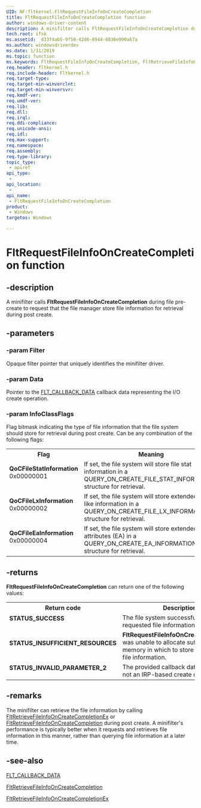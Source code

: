 ```yaml
---
UID: NF:fltkernel.FltRequestFileInfoOnCreateCompletion
title: FltRequestFileInfoOnCreateCompletion function
author: windows-driver-content
description: A minifilter calls FltRequestFileInfoOnCreateCompletion during file pre-create to request that the file manager stores the specified file information for retrieval upon create complete.
tech.root: ifsk
ms.assetid:  d33f4ab5-9f50-42d6-8944-0836e090a67a
ms.author: windowsdriverdev
ms.date: 1/11/2019
ms.topic: function
ms.keywords: FltRequestFileInfoOnCreateCompletion, FltRetrieveFileInfoOnCreateCompletion, FltRetrieveFileInfoOnCreateCompletionEx
req.header: fltkernel.h
req.include-header: Fltkernel.h
req.target-type:
req.target-min-winverclnt:
req.target-min-winversvr:
req.kmdf-ver:
req.umdf-ver:
req.lib:
req.dll:
req.irql: 
req.ddi-compliance:
req.unicode-ansi:
req.idl:
req.max-support:
req.namespace:
req.assembly:
req.type-library: 
topic_type: 
 - apiref
api_type: 
 - 
api_location: 
 - 
api_name: 
 - FltRequestFileInfoOnCreateCompletion
product: 
 - Windows
targetos: Windows

---
```


# FltRequestFileInfoOnCreateCompletion function

## -description

A minifilter calls **FltRequestFileInfoOnCreateCompletion** during file pre-create to request that the file manager store file information for retrieval during post create.

## -parameters

### -param Filter

Opaque filter pointer that uniquely identifies the minifilter driver.

### -param Data

Pointer to the [FLT_CALLBACK_DATA](ns-fltkernel-_flt_callback_data.md) callback data representing the I/O create operation.

### -param InfoClassFlags

Flag bitmask indicating the type of file information that the file system should store for retrieval during post create. Can be any combination of the following flags:

<table>
<tr>
<th>Flag</th>
<th>Meaning</th>
</tr>

<tr>
<td width="40%">
<dl>
<dt><b>QoCFileStatInformation</b></dt>
0x00000001
</dl>
</td>

<td width="60%">
If set, the file system will store file stat information in a QUERY_ON_CREATE_FILE_STAT_INFORMATION structure for retrieval.
</td>
</tr>

<tr>
<td width="40%">
<dl>
<dt><b>QoCFileLxInformation</b></dt>
0x00000002
</dl>
</td>
<td width="60%">
If set, the file system will store extended Linux-like information in a QUERY_ON_CREATE_FILE_LX_INFORMATION structure for retrieval.
</td>
</tr>

<tr>
<td width="40%">
<dl>
<dt><b>QoCFileEaInformation</b></dt>
0x00000004
</dl>
</td>
<td width="60%">
If set, the file system will store extended attributes (EA) in a QUERY_ON_CREATE_EA_INFORMATION structure for retrieval.
</td>
</tr>

</table>

## -returns

<b>FltRequestFileInfoOnCreateCompletion</b> can return one of the following values:

<table>
<tr>
<th>Return code</th>
<th>Description</th>
</tr>

<tr>
<td width="40%">
<dl>
<dt><b>STATUS_SUCCESS</b></dt>
</dl>
</td>
<td width="60%">
The file system successfully stored the requested file information.
</td>
</tr>

<tr>
<td width="40%">
<dl>
<dt><b>STATUS_INSUFFICIENT_RESOURCES</b></dt>
</dl>
</td>
<td width="60%">
<b>FltRequestFileInfoOnCreateCompletion</b> was unable to allocate sufficient memory in which to store the requested file information.
</td>
</tr>

<tr>
<td width="40%">
<dl>
<dt><b>STATUS_INVALID_PARAMETER_2</b></dt>
</dl>
</td>
<td width="60%">
The provided callback data object was not an IRP-based create operation.
</td>
</tr>

</table>

## -remarks

The minifilter can retrieve the file information by calling [FltRetrieveFileInfoOnCreateCompletionEx](nf-fltkernel-fltretrieveFileInfoOnCreateCompletionEx) or [FltRetrieveFileInfoOnCreateCompletion](nf-fltkernel-fltretrieveFileInfoOnCreateCompletion) during post create. A minifilter's performance is typically better when it requests and retrieves file information in this manner, rather than querying file information at a later time.

## -see-also

[FLT_CALLBACK_DATA](ns-fltkernel-_flt_callback_data.md)

[FltRetrieveFileInfoOnCreateCompletion](nf-fltkernel-_fltretrievefileinfooncreatecompletion.md)

[FltRetrieveFileInfoOnCreateCompletionEx](nf-fltkernel-fltretrieveFileInfoOnCreateCompletionEx)